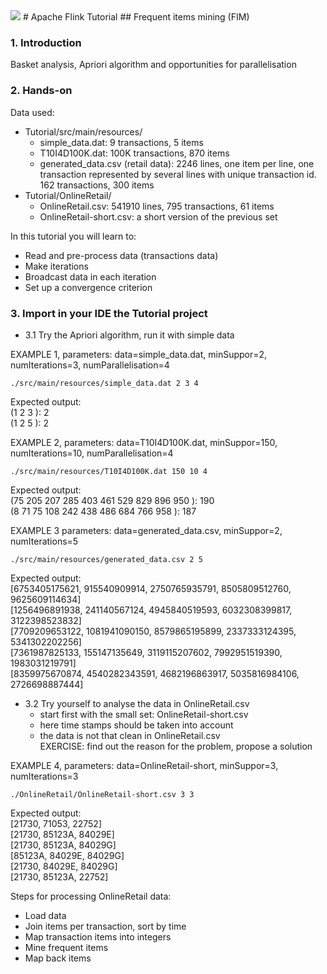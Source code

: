 <img src="https://readthedocs.org/projects/samuroi/badge/?version=latest"> 
# Apache Flink Tutorial
## Frequent items mining (FIM)

### 1. Introduction <br>
Basket analysis, Apriori algorithm and opportunities for parallelisation

### 2. Hands-on <br>
Data used: <br>
  - Tutorial/src/main/resources/
    - simple_data.dat: 9 transactions, 5 items   
    - T10I4D100K.dat: 100K transactions, 870 items
    - generated_data.csv (retail data): 2246 lines, one item per line, one transaction represented by several lines with unique transaction id. 162 transactions, 300 items
  - Tutorial/OnlineRetail/ 
    - OnlineRetail.csv:  541910 lines, 795 transactions, 61 items 
    - OnlineRetail-short.csv: a short version of the previous set
  
In this tutorial you will learn to:
  - Read and pre-process data (transactions data)
  - Make iterations
  - Broadcast data in each iteration
  - Set up a convergence criterion
  
### 3. Import in your IDE the Tutorial project <br>

  * 3.1 Try the Apriori algorithm, run it with simple data
  
  EXAMPLE 1, parameters: data=simple_data.dat, minSuppor=2, numIterations=3, numParallelisation=4 <br>

    ./src/main/resources/simple_data.dat 2 3 4
  
  Expected output:<br>
  (1 2 3 ): 2 <br> 
  (1 2 5 ): 2 <br> 

  EXAMPLE 2, parameters: data=T10I4D100K.dat, minSuppor=150, numIterations=10, numParallelisation=4 <br>

    ./src/main/resources/T10I4D100K.dat 150 10 4

   Expected output:<br>
  (75 205 207 285 403 461 529 829 896 950 ): 190 <br> 
  (8 71 75 108 242 438 486 684 766 958 ): 187 <br> 

  EXAMPLE 3 parameters: data=generated_data.csv, minSuppor=2, numIterations=5 <br>
   
    ./src/main/resources/generated_data.csv 2 5

   Expected output:<br>
  [6753405175621, 915540909914, 2750765935791, 8505809512760, 9625609114634] <br> 
  [1256496891938, 241140567124, 4945840519593, 6032308399817, 3122398523832] <br> 
  [7709209653122, 1081941090150, 8579865195899, 2337333124395, 5341302202256] <br> 
  [7361987825133, 155147135649, 3119115207602, 7992951519390, 1983031219791] <br> 
  [8359975670874, 4540282343591, 4682196863917, 5035816984106, 2726698887444] <br> 


  * 3.2 Try yourself to analyse the data in OnlineRetail.csv <br>
    - start first with the small set: OnlineRetail-short.csv
    - here time stamps should be taken into account
    - the data is not that clean in OnlineRetail.csv <br>
        EXERCISE: find out the reason for the problem, propose a solution

  EXAMPLE 4, parameters: data=OnlineRetail-short, minSuppor=3, numIterations=3 <br>
   
    ./OnlineRetail/OnlineRetail-short.csv 3 3

 
  Expected output:<br>
  [21730, 71053, 22752] <br>
  [21730, 85123A, 84029E] <br>
  [21730, 85123A, 84029G] <br>
  [85123A, 84029E, 84029G] <br>
  [21730, 84029E, 84029G] <br>
  [21730, 85123A, 22752] <br>

Steps for processing OnlineRetail data:
  - Load data
  - Join items per transaction, sort by time
  - Map transaction items into integers
  - Mine frequent items
  - Map back items
  
<div style="page-break-after: always;"></div>
